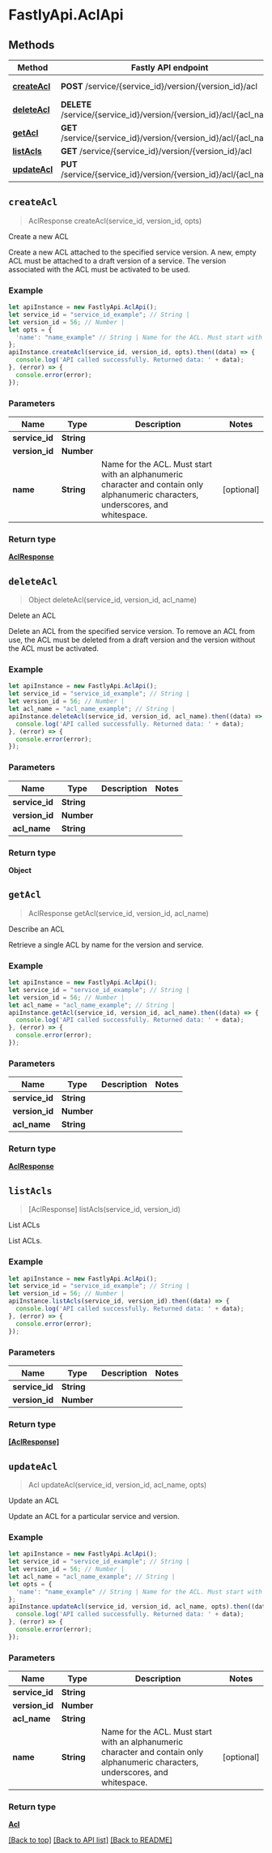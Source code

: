 # FastlyApi.AclApi



## Methods

Method | Fastly API endpoint | Description
------------- | ------------- | -------------
[**createAcl**](AclApi.md#createAcl) | **POST** /service/{service_id}/version/{version_id}/acl | Create a new ACL
[**deleteAcl**](AclApi.md#deleteAcl) | **DELETE** /service/{service_id}/version/{version_id}/acl/{acl_name} | Delete an ACL
[**getAcl**](AclApi.md#getAcl) | **GET** /service/{service_id}/version/{version_id}/acl/{acl_name} | Describe an ACL
[**listAcls**](AclApi.md#listAcls) | **GET** /service/{service_id}/version/{version_id}/acl | List ACLs
[**updateAcl**](AclApi.md#updateAcl) | **PUT** /service/{service_id}/version/{version_id}/acl/{acl_name} | Update an ACL



## `createAcl`

> AclResponse createAcl(service_id, version_id, opts)

Create a new ACL

Create a new ACL attached to the specified service version. A new, empty ACL must be attached to a draft version of a service. The version associated with the ACL must be activated to be used.

### Example

```javascript
let apiInstance = new FastlyApi.AclApi();
let service_id = "service_id_example"; // String | 
let version_id = 56; // Number | 
let opts = {
  'name': "name_example" // String | Name for the ACL. Must start with an alphanumeric character and contain only alphanumeric characters, underscores, and whitespace.
};
apiInstance.createAcl(service_id, version_id, opts).then((data) => {
  console.log('API called successfully. Returned data: ' + data);
}, (error) => {
  console.error(error);
});

```

### Parameters

Name | Type | Description  | Notes
------------- | ------------- | ------------- | -------------
**service_id** | **String** |  |
**version_id** | **Number** |  |
**name** | **String** | Name for the ACL. Must start with an alphanumeric character and contain only alphanumeric characters, underscores, and whitespace. | [optional]

### Return type

[**AclResponse**](AclResponse.md)


## `deleteAcl`

> Object deleteAcl(service_id, version_id, acl_name)

Delete an ACL

Delete an ACL from the specified service version. To remove an ACL from use, the ACL must be deleted from a draft version and the version without the ACL must be activated.

### Example

```javascript
let apiInstance = new FastlyApi.AclApi();
let service_id = "service_id_example"; // String | 
let version_id = 56; // Number | 
let acl_name = "acl_name_example"; // String | 
apiInstance.deleteAcl(service_id, version_id, acl_name).then((data) => {
  console.log('API called successfully. Returned data: ' + data);
}, (error) => {
  console.error(error);
});

```

### Parameters

Name | Type | Description  | Notes
------------- | ------------- | ------------- | -------------
**service_id** | **String** |  |
**version_id** | **Number** |  |
**acl_name** | **String** |  |

### Return type

**Object**


## `getAcl`

> AclResponse getAcl(service_id, version_id, acl_name)

Describe an ACL

Retrieve a single ACL by name for the version and service.

### Example

```javascript
let apiInstance = new FastlyApi.AclApi();
let service_id = "service_id_example"; // String | 
let version_id = 56; // Number | 
let acl_name = "acl_name_example"; // String | 
apiInstance.getAcl(service_id, version_id, acl_name).then((data) => {
  console.log('API called successfully. Returned data: ' + data);
}, (error) => {
  console.error(error);
});

```

### Parameters

Name | Type | Description  | Notes
------------- | ------------- | ------------- | -------------
**service_id** | **String** |  |
**version_id** | **Number** |  |
**acl_name** | **String** |  |

### Return type

[**AclResponse**](AclResponse.md)


## `listAcls`

> [AclResponse] listAcls(service_id, version_id)

List ACLs

List ACLs.

### Example

```javascript
let apiInstance = new FastlyApi.AclApi();
let service_id = "service_id_example"; // String | 
let version_id = 56; // Number | 
apiInstance.listAcls(service_id, version_id).then((data) => {
  console.log('API called successfully. Returned data: ' + data);
}, (error) => {
  console.error(error);
});

```

### Parameters

Name | Type | Description  | Notes
------------- | ------------- | ------------- | -------------
**service_id** | **String** |  |
**version_id** | **Number** |  |

### Return type

[**[AclResponse]**](AclResponse.md)


## `updateAcl`

> Acl updateAcl(service_id, version_id, acl_name, opts)

Update an ACL

Update an ACL for a particular service and version.

### Example

```javascript
let apiInstance = new FastlyApi.AclApi();
let service_id = "service_id_example"; // String | 
let version_id = 56; // Number | 
let acl_name = "acl_name_example"; // String | 
let opts = {
  'name': "name_example" // String | Name for the ACL. Must start with an alphanumeric character and contain only alphanumeric characters, underscores, and whitespace.
};
apiInstance.updateAcl(service_id, version_id, acl_name, opts).then((data) => {
  console.log('API called successfully. Returned data: ' + data);
}, (error) => {
  console.error(error);
});

```

### Parameters

Name | Type | Description  | Notes
------------- | ------------- | ------------- | -------------
**service_id** | **String** |  |
**version_id** | **Number** |  |
**acl_name** | **String** |  |
**name** | **String** | Name for the ACL. Must start with an alphanumeric character and contain only alphanumeric characters, underscores, and whitespace. | [optional]

### Return type

[**Acl**](Acl.md)


[[Back to top]](#) [[Back to API list]](../../README.md#endpoints)
[[Back to README]](../../README.md)
